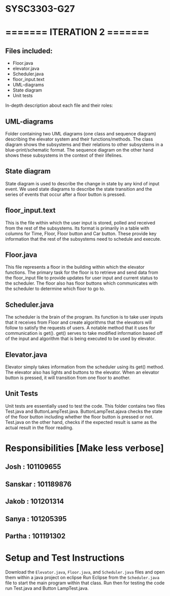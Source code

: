 # SYSC3303-G27

# ======= ITERATION 2 =======

## Files included:

- Floor.java
- elevator.java
- Scheduler.java
- floor_input.text
- UML-diagrams
- State diagram
- Unit tests



In-depth description about each file and their roles:

## UML-diagrams 
Folder containing two UML diagrams (one class and sequence diagram) describing the elevator system and their functions/methods. The class diagram shows the subsystems and their relations to other subsystems in a blue-print/schematic format. The sequence diagram on the other hand shows these subsystems in the context of their lifelines. 

## State diagram
State diagram is used to describe the change in state by any kind of input event. We used state diagrams to describe the state transition and the series of events that occur after a floor button is pressed.


## floor_input.text
This is the file within which the user input is stored, polled and received from the rest of the subsystems. Its format is primarily in a table with columns for Time, Floor, Floor button and Car button. These provide key information that the rest of the subsystems need to schedule and execute. 

## Floor.java
This file represents a floor in the building within which the elevator functions. The primary task for the floor is to retrieve and send data from the floor_input file to provide updates for user input and current status to the scheduler. The floor also has floor buttons which communicates with the scheduler to determine which floor to go to.

## Scheduler.java
The scheduler is the brain of the program. Its function is to take user inputs that it receives from Floor and create algorithms that the elevators will follow to satisfy the requests of users. A notable method that it uses for communication is get(). get() serves to take modified information based off of the input and algorithm that is being executed to be used by elevator.

## Elevator.java
Elevator simply takes information from the scheduler using its get() method. The elevator also has lights and buttons to the elevator. When an elevator button is pressed, it will transition from one floor to another.

## Unit Tests
Unit tests are essentially used to test the code. This folder contains two files Test.java and ButtonLampTest.java.
ButtonLampTest.ajava checks the state of the floor button including whether the floor button is pressed or not. Test.java on the other hand,  checks if the expected result is same as the actual result in the floor reading.

# Responsibilities [Make less verbose]
## Josh : 101109655


## Sanskar : 101189876
  
## Jakob : 101201314
  

## Sanya : 101205395
 

## Partha : 101191302
  

# Setup and Test Instructions
Download the `Elevator.java`, `Floor.java`, and `Scheduler.java` files and open them within a java project on eclipse
Run Eclipse from the `Scheduler.java` file to start the main program within that class.
Run then for testing the code run Test.java and Button LampTest.java.
